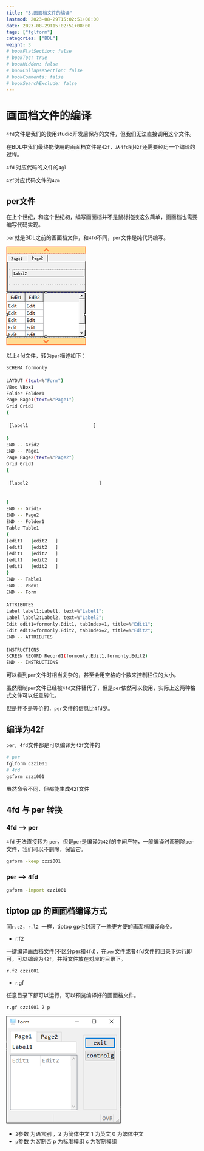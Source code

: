 ```yaml
---
title: "3.画面档文件的编译"
lastmod: 2023-08-29T15:02:51+08:00
date: 2023-08-29T15:02:51+08:00
tags: ["fglform"]
categories: ["BDL"]
weight: 3
# bookFlatSection: false
# bookToc: true
# bookHidden: false
# bookCollapseSection: false
# bookComments: false
# bookSearchExclude: false
---
```


# 画面档文件的编译

`4fd`文件是我们的使用studio开发后保存的文件，但我们无法直接调用这个文件。

在BDL中我们最终能使用的画面档文件是`42f`，从`4fd`到`42f`还需要经历一个编译的过程。

`4fd` 对应代码的文件的`4gl`

`42f`对应代码文件的`42m`

## per文件

在上个世纪，和这个世纪初，编写画面档并不是鼠标拖拽这么简单，画面档也需要编写代码实现。

`per`就是BDL之前的画面档文件，和`4fd`不同，`per`文件是纯代码编写。

![4fd](images/image.png)

以上`4fd`文件，转为`per`描述如下：

```bash
SCHEMA formonly

LAYOUT (text=%"Form")
VBox VBox1
Folder Folder1
Page Page1(text=%"Page1")
Grid Grid2
{

 [label1                        ]

}
END -- Grid2
END -- Page1
Page Page2(text=%"Page2")
Grid Grid1
{

 [label2                          ]


}
END -- Grid1-
END -- Page2
END -- Folder1
Table Table1
{
[edit1   |edit2   ]
[edit1   |edit2   ]
[edit1   |edit2   ]
[edit1   |edit2   ]
[edit1   |edit2   ]
}
END -- Table1
END -- VBox1
END -- Form

ATTRIBUTES
Label label1:Label1, text=%"Label1";
Label label2:Label2, text=%"Label2";
Edit edit1=formonly.Edit1, tabIndex=1, title=%"Edit1";
Edit edit2=formonly.Edit2, tabIndex=2, title=%"Edit2";
END -- ATTRIBUTES

INSTRUCTIONS
SCREEN RECORD Record1(formonly.Edit1,formonly.Edit2)
END -- INSTRUCTIONS
```

可以看到`per`文件时相当复杂的，甚至会用空格的个数来控制栏位的大小。

虽然限制`per`文件已经被`4fd`文件替代了，但是`per`依然可以使用，实际上这两种格式文件可以任意转化。

但是并不是等价的，`per`文件的信息比`4fd`少。


## 编译为42f


`per`，`4fd`文件都是可以编译为`42f`文件的

```bash
# per
fglform czzi001
# 4fd
gsform czzi001
```

虽然命令不同，但都能生成42f文件


## 4fd 与 per 转换

### 4fd --> per

`4fd` 无法直接转为 `per`，但是`per`是编译为`42f`的中间产物，一般编译时都删除`per`文件，我们可以不删除，保留它。

```bash
gsform -keep czzi001
```

### per --> 4fd

```bash
gsform -import czzi001
```


## tiptop gp 的画面档编译方式

同`r.c2`，`r.l2 `一样，tiptop gp也封装了一些更方便的画面档编译命令。

+ r.f2 

一键编译画面档文件(不区分per和`4fd`)，在`per`文件或者`4fd`文件的目录下运行即可，可以编译为`42f`，并将文件放在对应的目录下。

```bash
r.f2 czzi001
```

+ r.gf 

任意目录下都可以运行，可以预览编译好的画面档文件。


```bash
r.gf czzi001 2 p
```

![r.gf](images/image-1.png)

+ `2`参数 为语言别 ，2 为简体中文 1 为英文 0 为繁体中文
+ `p`参数 为客制否  p 为标准模组 c 为客制模组

